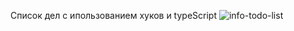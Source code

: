 Список дел с ипользованием хуков и typeScript
![info-todo-list](https://user-images.githubusercontent.com/75454363/114159493-84c54c00-992e-11eb-902c-e136ab18c201.gif)
